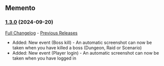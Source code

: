 ## Memento
### [1.3.0](https://github.com/diomsg-code/Memento/tree/1.3.0) (2024-09-20)
[Full Changelog](https://github.com/diomsg-code/Memento/compare/1.2.1...1.3.0) - [Previous Releases](https://github.com/diomsg-code/Memento/releases)

- Added: New event (Boss kill) - An automatic screenshot can now be taken when you have killed a boss (Dungeon, Raid or Scenario)
- Added: New event (Player login) - An automatic screenshot can now be taken when you have logged in
 
